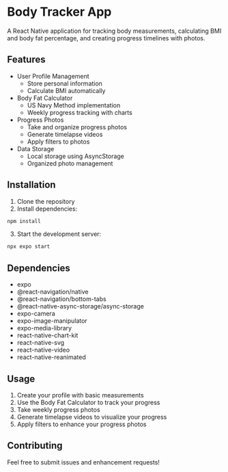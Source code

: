 # Body Tracker App

A React Native application for tracking body measurements, calculating BMI and body fat percentage, and creating progress timelines with photos.

## Features

- User Profile Management
  - Store personal information
  - Calculate BMI automatically
- Body Fat Calculator
  - US Navy Method implementation
  - Weekly progress tracking with charts
- Progress Photos
  - Take and organize progress photos
  - Generate timelapse videos
  - Apply filters to photos
- Data Storage
  - Local storage using AsyncStorage
  - Organized photo management

## Installation

1. Clone the repository
2. Install dependencies:
```bash
npm install
```
3. Start the development server:
```bash
npx expo start
```

## Dependencies

- expo
- @react-navigation/native
- @react-navigation/bottom-tabs
- @react-native-async-storage/async-storage
- expo-camera
- expo-image-manipulator
- expo-media-library
- react-native-chart-kit
- react-native-svg
- react-native-video
- react-native-reanimated

## Usage

1. Create your profile with basic measurements
2. Use the Body Fat Calculator to track your progress
3. Take weekly progress photos
4. Generate timelapse videos to visualize your progress
5. Apply filters to enhance your progress photos

## Contributing

Feel free to submit issues and enhancement requests!
